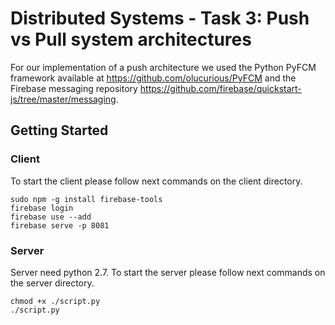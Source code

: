 # Distributed Systems - Task 3: Push vs Pull system architectures
For our implementation of a push architecture we used the Python PyFCM framework available at https://github.com/olucurious/PyFCM and the Firebase messaging repository https://github.com/firebase/quickstart-js/tree/master/messaging.
## Getting Started
### Client
To start the client please follow next commands on the client directory.

```
sudo npm -g install firebase-tools
firebase login
firebase use --add
firebase serve -p 8081
```
### Server
Server need python 2.7. To start the server please follow next commands on the server directory.

```
chmod +x ./script.py
./script.py
```
